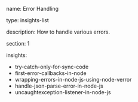 name: Error Handling

type: insights-list

description: How to handle various errors.

section: 1

insights:
  - try-catch-only-for-sync-code
  - first-error-callbacks-in-node
  - wrapping-errors-in-node-js-using-node-verror
  - handle-json-parse-error-in-node-js
  - uncaughtexception-listener-in-node-js
